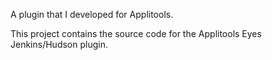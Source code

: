 A plugin that I developed for Applitools.

This project contains the source code for the Applitools Eyes Jenkins/Hudson plugin.

